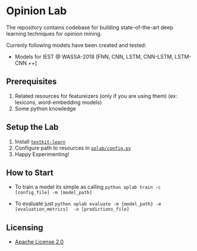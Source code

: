 # Opinion Lab

The repository contains codebase for building state-of-the-art deep learning techniques for opinion mining.

Currenly following models have been created and tested:

* Models for IEST @ WASSA-2018 [FNN, CNN, LSTM, CNN-LSTM, LSTM-CNN ++]

## Prerequisites
1. Related resources for featureizers (only if you are using them) (ex: lexicons, word-embedding models)
2. Some python knowledge

## Setup the Lab
1. Install [`textkit-learn`](https://github.com/ysenarath/textkit-learn)
2. Configure path to resources in [`oplab/config.py`](https://github.com/ysenarath/opinion-lab/blob/master/oplab/config.py)
3. Happy Experimenting!

## How to Start
* To train a model its simple as calling
      `python oplab train -c [config_file] -m [model_path]`

* To evaluate just 
      `python oplab evaluate -m {model_path} -e [evaluation_metrics]  -o [predictions_file]`

## Licensing
*  [Apache License 2.0](https://github.com/ysenarath/opinion-lab/blob/master/LICENSE)

